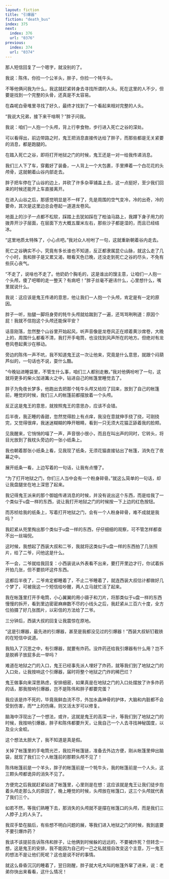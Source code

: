 ```yaml
---
layout: fiction
title: "引爆器"
fiction: "death_bus"
index: 375
next:
  index: 376
  url: "0376"
previous:
  index: 374
  url: "0374"
---
```

那人短信回复了一个嗯字，就没别的了。

我说：陈伟，你捡一个公羊头，胖子，你捡一个牦牛头。

不等他俩问我为什么，我这就赶紧转身去寻找所谓的人头。死在这里的人不少，但要是找到一个完整的头骨，还真是不太容易。

在森呢白骨堆里寻找了好久，最终才找到了一个看起来相对完整的人头。

“我说大兄弟，接下来干啥啊？”胖子问我。

我说：咱们一人抱一个头颅，背上行李食物，步行进入死亡之谷的深处。

可以看得出，前边带路之时，鬼王把消息直接传达给了胖子，而那些都是无关紧要的消息，都是跑腿的。

在踏入死亡之谷，即将打开地狱之门的时候，鬼王还是一对一给我传递消息。

我们三人下了车，穿戴好了装备，一人背上一个大包裹，手里捧着一个白花花的头颅骨，这就朝着山谷内部走去。

胖子把车停在了山谷的边上，并砍了许多杂草铺盖上去，这一点挺好，至少我们回来的时候还能开上车直接离开。

在进入山谷之后，那感觉明显是不一样了，先是周围的空气变冷，冷的出奇，冷的要命，其次是这里边总会卷起一道道龙卷风。

地面上的沙子一点都不松软，踩踏上去犹如踩在了柏油马路上，我蹲下身子用力的拨弄开沙子层面，在层面下方大概五厘米左右，那些沙子都是湿的，而且已经结冰。

“这里地质太特殊了，小心点吧。”我对众人吩咐了一句，这就重新朝着谷内走去。

死亡之谷确实不小，究竟有多长谁也不知道，反正都隶属昆仑山脉，就这么走了几个小时，我和胖子是又累又渴，眼看天色已晚，还没走到死亡之谷的尽头，不免有些灰心丧气。

“不走了，说啥也不走了。他奶奶个胸毛的，这是谁出的馊主意，让咱们一人抱一个头颅，傻了吧唧的走一整天？有病吧！”胖子丝毫不避讳什么，心里想什么，嘴里就说什么。

我说：这应该是鬼王传递的意思，他让我们一人抱一个头颅，肯定是有一定的原因。

胖子一听，抬腿一脚将身旁的牦牛头颅就给踹到了一遍，还骂骂咧咧道：原因个屁！我就不信抱这个头颅还能保平安？

话音刚落，忽然整个山谷里开始起风，听声音像是龙卷风正在顺着黄沙席卷，大晚上的，周围什么都看不清，我打开手电筒，也没找到风声所在的地方。但绝对有龙卷风卷起黄沙在移动。

旁边的陈伟一声不吭，我不知道鬼王这一次让他来，究竟是什么意思，就跟个闷葫芦似的，一句话也不说，耍什么酷。

“今晚钻进睡袋里，不管生什么事，咱们三人都别走散。”我对他俩吩咐了一句，这就将更多的柴火加进篝火之中，钻进自己的帐篷里睡觉去了。

胖子为免夜长梦多，他跑出去把那个牦牛头颅又给捡了回来，放到了自己的帐篷前，睡觉的时候，我们三人的帐篷前都摆放着一个头颅。

反正这是鬼王的意思，就按照鬼王的意思办，应该不会错。

后半夜，我正睡的香甜，忽然觉得脸上有点痒，我没在意就伸手挠了挠，可刚挠完，又觉得很痒，我迷迷糊糊的睁开眼睛，看到一只无须大花猫正舔着我的脸颊。

见我醒来，它悄悄的喵了一声，声音很小很小，而且在叫出声的同时，它转头，将目光放到了我枕头旁边的一张小纸条上。

我也朝着那张小纸条上看，见我现了纸条，无须花猫直接钻出了帐篷，消失在了夜幕之中。

展开纸条一看，上边写着的一句话，让我有点懵了。

“为了打开地狱之门，你们三人当中会有一个粉身碎骨。”就这么简单的一句话，却让我盘腿坐在地上深思了起来。

我记得鬼王派来的那个御姐传递消息的时候，并没有说出这个东西，而是给我了一个类似于u盘一样的东西，说让我打开地狱之门的时候按一下上边的红色按钮。

而苏桢给我的纸条上，写着打开地狱之门，会有一个人粉身碎骨，难不成就是我吗？

我赶紧从兜里掏出那个类似于u盘一样的东西，仔仔细细的观察，可不管怎样都查不出一丝端倪。

这时候，我想起了西装大叔和二爷，我就将这类似于u盘一样的东西拍了几张照片，给了二爷，问他这是什么。

不一会，二爷就给我回复：小西装说从外表看不出来，要打开里边才行，你试着拆开拍几张，但不要损坏这件东西。

这都后半夜了，二爷肯定都睡着了，不止二爷睡着了，就连西装大叔估计都做好几个梦了，可被我这一个短信给吵醒，两人立马就忙活了起来。

我在帐篷里打开手电筒，小心翼翼的用小镊子和刀片，将那类似于u盘一样的东西慢慢的拆开，看到里边密密麻麻数不尽的小线头之后，我赶紧从三百六十度，全方位拍摄了好几张图片，以彩信的方法给了二爷。

三分钟后，西装大叔的回复让我震惊在原地。

“这是引爆器，最先进的引爆器，甚至是我都没见过的引爆器！”西装大叔斩钉截铁的在短信中说道。

我陷入了沉思之中，有引爆器，就要有炸药。没炸药还给我引爆器有什么用？岂不是脱裤子放屁多此一举吗？

难道在地狱之门的入口，鬼王已经事先派人埋好了炸药，就等我们到了地狱之门的入口处，让我按响这个引爆器，届时将整个地狱之门炸的稀巴烂？

鬼王做事向来深思熟虑，安排细密，如果真是在地狱之门的入口处摆放了许多炸药的话，那我按响引爆器，岂不是陈伟和胖子都要完蛋？

我应该是炸不死的，毕竟我鲜血流不尽，外加水晶神骨的护体，大脑和内脏都不会受到伤害，而**上的伤痛，则又活太岁可以修复。

脑海中浮现出了一个想法，或许，这就是鬼王的高深一计，等我们到了地狱之门的时候，我按响引爆器，胖子和陈伟都要升天，让我自己一个人去寻找神秘国度，以及业火金蛟。

这个想法太胆大了，我不知道是真是假。

关掉了帐篷里的手电筒光芒，我拉开帐篷链，准备去外边方便，刚从帐篷里伸出脑袋，就现了我们三个人帐篷前的那颗头颅不见了！

陈伟帐篷前是一个羊头，胖子的帐篷前是一个牦牛头，我的帐篷前是一个人头，这三颗头颅都诡异的消失不见了。

方便完之后我就赶紧钻进了帐篷里，心里则是在想：这应该就是鬼王让我们徒步抱着头颅走那么久的原因了，晚上睡觉的时候，头颅放在帐篷口，这三个头颅就代表了我们三个。

如若不然，等我们熟睡下去，那消失的头颅就不是摆在帐篷口的头颅，而是我们三人脖子上的人头了。

我双手垫在脑后，有些想不明白问题的展，等我们进入地狱之门的时候，我到底要不要引爆炸药？

我该不该提前告诉陈伟和胖子，让他俩到时候躲的远远的，不要被炸死？但转念一想，这是鬼王的安排，我不能因为自己的一己之私就擅自改变这个主意，万一鬼王的想法不是让他们死呢？这也是说不好的事情。

就这么昏昏沉沉的睡着了，翌日刚醒，胖子就大吼大叫的帐篷外窜了进来，说：老弟你快出来看看，这什么情况！